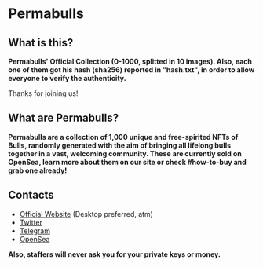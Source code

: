 # Permabulls

## What is this?
<b>Permabulls' Official Collection (0-1000, splitted in 10 images). Also, each one of them got his hash (sha256) reported in "hash.txt", in order to allow everyone to verify the authenticity.</b>

Thanks for joining us!

## What are Permabulls?
<b>Permabulls are a collection of 1,000 unique and free-spirited NFTs of Bulls, randomly generated with the aim of bringing all lifelong bulls together in a vast, welcoming community. These are currently sold on OpenSea, learn more about them on our site or check #how-to-buy and grab one already!</b>

## Contacts
- [Official Website](https://permabulls.online/) (Desktop preferred, atm)
- [Twitter](https://twitter.com/PermabullsNfts)
- [Telegram](https://t.me/permabullsnfts)
- [OpenSea](https://opensea.io/collection/permabulls)


<b>Also, staffers will never ask you for your private keys or money.</b>
 
